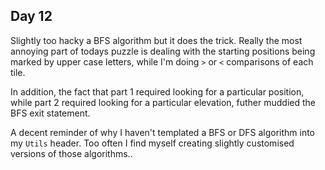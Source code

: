 ## Day 12

Slightly too hacky a BFS algorithm but it does the trick. Really the most annoying part of todays puzzle is dealing with the starting positions being marked by upper case letters, while I'm doing `>` or `<` comparisons of each tile. 

In addition, the fact that part 1 required looking for a particular position, while part 2 required looking for a particular elevation, futher muddied the BFS exit statement.

A decent reminder of why I haven't templated a BFS or DFS algorithm into my `Utils` header. Too often I find myself creating slightly customised versions of those algorithms..